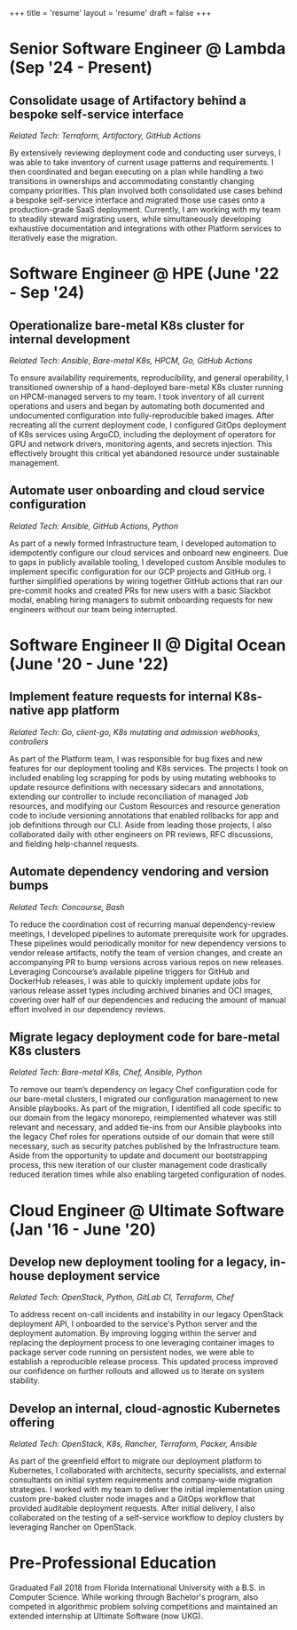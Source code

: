 +++
title = 'resume'
layout = 'resume'
draft = false
+++

# Senior Software Engineer @ Lambda (Sep '24 - Present)

## Consolidate usage of Artifactory behind a bespoke self-service interface

_Related Tech: Terraform, Artifactory, GitHub Actions_

By extensively reviewing deployment code and conducting user surveys, I was able
to take inventory of current usage patterns and requirements. I then coordinated
and began executing on a plan while handling a two transitions in ownerships and
accommodating constantly changing company priorities. This plan involved both
consolidated use cases behind a bespoke self-service interface and migrated
those use cases onto a production-grade SaaS deployment. Currently, I am working
with my team to steadily steward migrating users, while simultaneously
developing exhaustive documentation and integrations with other Platform
services to iteratively ease the migration.

# Software Engineer @ HPE (June '22 - Sep '24)

## Operationalize bare-metal K8s cluster for internal development

_Related Tech: Ansible, Bare-metal K8s, HPCM, Go, GitHub Actions_

To ensure availability requirements, reproducibility, and general operability, I
transitioned ownership of a hand-deployed bare-metal K8s cluster running on
HPCM-managed servers to my team. I took inventory of all current operations and
users and began by automating both documented and undocumented configuration
into fully-reproducible baked images. After recreating all the current
deployment code, I configured GitOps deployment of K8s services using ArgoCD,
including the deployment of operators for GPU and network drivers, monitoring
agents, and secrets injection. This effectively brought this critical yet
abandoned resource under sustainable management.

## Automate user onboarding and cloud service configuration

_Related Tech: Ansible, GitHub Actions, Python_

As part of a newly formed Infrastructure team, I developed automation to
idempotently configure our cloud services and onboard new engineers. Due to gaps
in publicly available tooling, I developed custom Ansible modules to implement
specific configuration for our GCP projects and GitHub org. I further simplified
operations by wiring together GitHub actions that ran our pre-commit hooks and
created PRs for new users with a basic Slackbot modal, enabling hiring managers
to submit onboarding requests for new engineers without our team being
interrupted.

# Software Engineer II @ Digital Ocean (June '20 - June '22)

## Implement feature requests for internal K8s-native app platform

_Related Tech: Go, client-go, K8s mutating and admission webhooks, controllers_

As part of the Platform team, I was responsible for bug fixes and new features
for our deployment tooling and K8s services. The projects I took on included
enabling log scrapping for pods by using mutating webhooks to update resource
definitions with necessary sidecars and annotations, extending our controller to
include reconciliation of managed Job resources, and modifying our Custom
Resources and resource generation code to include versioning annotations that
enabled rollbacks for app and job definitions through our CLI. Aside from
leading those projects, I also collaborated daily with other engineers on PR
reviews, RFC discussions, and fielding help-channel requests.

## Automate dependency vendoring and version bumps

_Related Tech: Concourse, Bash_

To reduce the coordination cost of recurring manual dependency-review meetings,
I developed pipelines to automate prerequisite work for upgrades. These
pipelines would periodically monitor for new dependency versions to vendor
release artifacts, notify the team of version changes, and create an
accompanying PR to bump versions across various repos on new releases.
Leveraging Concourse’s available pipeline triggers for GitHub and DockerHub
releases, I was able to quickly implement update jobs for various release asset
types including archived binaries and OCI images, covering over half of our
dependencies and reducing the amount of manual effort involved in our dependency
reviews.

## Migrate legacy deployment code for bare-metal K8s clusters

_Related Tech: Bare-metal K8s, Chef, Ansible, Python_

To remove our team’s dependency on legacy Chef configuration code for our
bare-metal clusters, I migrated our configuration management to new Ansible
playbooks. As part of the migration, I identified all code specific to our
domain from the legacy monorepo, reimplemented whatever was still relevant and
necessary, and added tie-ins from our Ansible playbooks into the legacy Chef
roles for operations outside of our domain that were still necessary, such as
security patches published by the Infrastructure team. Aside from the
opportunity to update and document our bootstrapping process, this new iteration
of our cluster management code drastically reduced iteration times while also
enabling targeted configuration of nodes.

# Cloud Engineer @ Ultimate Software (Jan '16 - June '20)

## Develop new deployment tooling for a legacy, in-house deployment service

_Related Tech: OpenStack, Python, GitLab CI, Terraform, Chef_

To address recent on-call incidents and instability in our legacy OpenStack
deployment API, I onboarded to the service's Python server and the deployment
automation. By improving logging within the server and replacing the deployment
process to one leveraging container images to package server code running on
persistent nodes, we were able to establish a reproducible release process. This
updated process improved our confidence on further rollouts and allowed us to
iterate on system stability.

## Develop an internal, cloud-agnostic Kubernetes offering

_Related Tech: OpenStack, K8s, Rancher, Terraform, Packer, Ansible_

As part of the greenfield effort to migrate our deployment platform to
Kubernetes, I collaborated with architects, security specialists, and external
consultants on initial system requirements and company-wide migration
strategies. I worked with my team to deliver the initial implementation using
custom pre-baked cluster node images and a GitOps workflow that provided
auditable deployment requests. After initial delivery, I also collaborated on
the testing of a self-service workflow to deploy clusters by leveraging Rancher
on OpenStack.

# Pre-Professional Education

Graduated Fall 2018 from Florida International University with a B.S. in
Computer Science. While working through Bachelor's program, also competed in
algorithmic problem solving competitions and maintained an extended internship
at Ultimate Software (now UKG).
